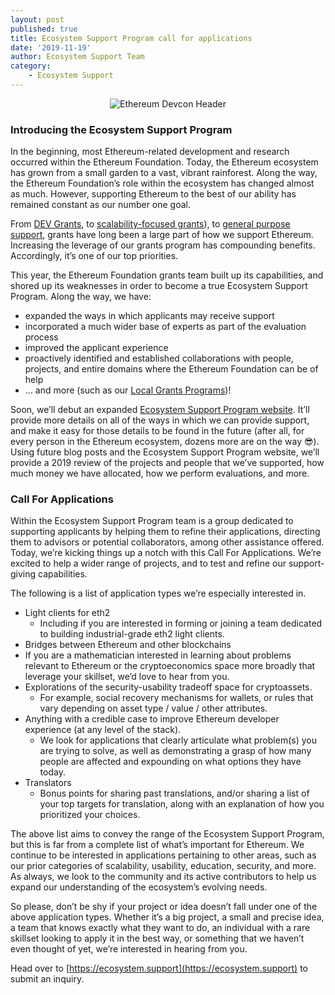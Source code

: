 ```yaml
---
layout: post
published: true
title: Ecosystem Support Program call for applications
date: '2019-11-19'
author: Ecosystem Support Team
category:
    - Ecosystem Support
---
```


<center><img src="https://blog.ethereum.org/img/2019/06/devcon-banner.jpg" alt="Ethereum Devcon Header"></center>

### Introducing the Ecosystem Support Program

In the beginning, most Ethereum-related development and research occurred within the Ethereum Foundation. Today, the Ethereum ecosystem has grown from a small garden to a vast, vibrant rainforest. Along the way, the Ethereum Foundation’s role within the ecosystem has changed almost as much. However, supporting Ethereum to the best of our ability has remained constant as our number one goal.

From [DEV Grants](https://blog.ethereum.org/2015/04/07/devgrants-help/), to [scalability-focused grants](https://blog.ethereum.org/2018/01/02/ethereum-scalability-research-development-subsidy-programs/)), to [general purpose support](https://blog.ethereum.org/2019/02/21/ethereum-foundation-grants-program-wave-5/), grants have long been a large part of how we support Ethereum. Increasing the leverage of our grants program has compounding benefits. Accordingly, it’s one of our top priorities.

This year, the Ethereum Foundation grants team built up its capabilities, and shored up its weaknesses in order to become a true Ecosystem Support Program. Along the way, we have:

* expanded the ways in which applicants may receive support
* incorporated a much wider base of experts as part of the evaluation process
* improved the applicant experience
* proactively identified and established collaborations with people, projects, and entire domains where the Ethereum Foundation can be of help
* … and more (such as our [Local Grants Programs](https://blog.ethereum.org/2019/11/14/Announcing-a-Taiwan-specific-Wave/))!

Soon, we’ll debut an expanded [Ecosystem Support Program website](https://ecosystem.support). It’ll provide more details on all of the ways in which we can provide support, and make it easy for those details to be found in the future (after all, for every person in the Ethereum ecosystem, dozens more are on the way 😎). Using future blog posts and the Ecosystem Support Program website, we’ll provide a 2019 review of the projects and people that we’ve supported, how much money we have allocated, how we perform evaluations, and more.


### Call For Applications

Within the Ecosystem Support Program team is a group dedicated to supporting applicants by helping them to refine their applications, directing them to advisors or potential collaborators, among other assistance offered. Today, we’re kicking things up a notch with this Call For Applications. We’re excited to help a wider range of projects, and to test and refine our support-giving capabilities.

The following is a list of application types we’re especially interested in.

* Light clients for eth2
    * Including if you are interested in forming or joining a team dedicated to building industrial-grade eth2 light clients.
* Bridges between Ethereum and other blockchains
* If you are a mathematician interested in learning about problems relevant to Ethereum or the cryptoeconomics space more broadly that leverage your skillset, we’d love to hear from you.
* Explorations of the security-usability tradeoff space for cryptoassets.
    * For example, social recovery mechanisms for wallets, or rules that vary depending on asset type / value / other attributes.
* Anything with a credible case to improve Ethereum developer experience (at any level of the stack).
    * We look for applications that clearly articulate what problem(s) you are trying to solve, as well as demonstrating a grasp of how many people are affected and expounding on what options they have today. 
* Translators
    * Bonus points for sharing past translations, and/or sharing a list of your top targets for translation, along with an explanation of how you prioritized your choices.


The above list aims to convey the range of the Ecosystem Support Program, but this is far from a complete list of what’s important for Ethereum. We continue to be interested in applications pertaining to other areas, such as our prior categories of scalability, usability, education, security, and more. As always, we look to the community and its active contributors to help us expand our understanding of the ecosystem’s evolving needs.

So please, don’t be shy if your project or idea doesn’t fall under one of the above application types. Whether it’s a big project, a small and precise idea, a team that knows exactly what they want to do, an individual with a rare skillset looking to apply it in the best way, or something that we haven’t even thought of yet, we’re interested in hearing from you.

Head over to [https://ecosystem.support](https://ecosystem.support) to submit an inquiry.
